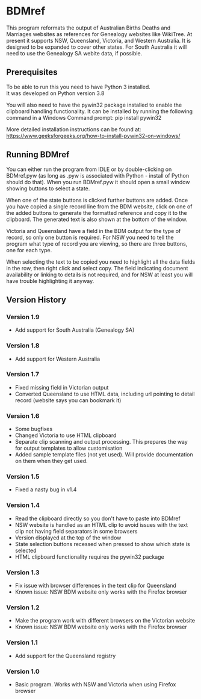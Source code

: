 # BDMref

This program reformats the output of Australian Births Deaths and Marriages websites as references for Genealogy websites like WikiTree.
At present it supports NSW, Queensland, Victoria, and Western Australia. It is designed to be expanded to cover other states.
For South Australia it will need to use the Genealogy SA webite data, if possible.

## Prerequisites

To be able to run this you need to have Python 3 installed.  
It was developed on Python version 3.8

You will also need to have the pywin32 package installed to enable the clipboard handling functionality.
It can be installed by running the following command in a Windows Command prompt:
	pip install pywin32
	
More detailed installation instructions can be found at:  
https://www.geeksforgeeks.org/how-to-install-pywin32-on-windows/

## Running BDMref

You can either run the program from IDLE or by double-clicking on BDMref.pyw (as long as .pyw is associated with Python - install of Python should do that).
When you run BDMref.pyw it should open a small window showing buttons to select a state.

When one of the state buttons is clicked further buttons are added.
Once you have copied a single record line from the BDM website,
click on one of the added buttons to generate the formatted reference and copy it to the clipboard.
The generated text is also shown at the bottom of the window.

Victoria and Queensland have a field in the BDM output for the type of record, so only one button is required.
For NSW you need to tell the program what type of record you are viewing, so there are three buttons, one for each type.

When selecting the text to be copied you need to highlight all the data fields in the row, then right click and select copy.
The field indicating document availability or linking to details is not required, and for NSW at least you will have trouble highlighting it anyway.

## Version History

### Version 1.9
* Add support for South Australia (Genealogy SA)

### Version 1.8
* Add support for Western Australia

### Version 1.7
* Fixed missing field in Victorian output
* Converted Queensland to use HTML data, including url pointing to detail record (website says you can bookmark it)

### Version 1.6
* Some bugfixes
* Changed Victoria to use HTML clipboard
* Separate clip scanning and output processing. This prepares the way for output templates to allow customisation
* Added sample template files (not yet used). Will provide documentation on them when they get used.

### Version 1.5
* Fixed a nasty bug in v1.4

### Version 1.4
* Read the clipboard directly so you don't have to paste into BDMref
* NSW website is handled as an HTML clip to avoid issues with the text clip not having field separators in some browsers
* Version displayed at the top of the window
* State selection buttons recessed when pressed to show which state is selected
* HTML clipboard functionality requires the pywin32 package

### Version 1.3
* Fix issue with browser differences in the text clip for Queensland
* Known issue: NSW BDM website only works with the Firefox browser

### Version 1.2
* Make the program work with different browsers on the Victorian website
* Known issue: NSW BDM website only works with the Firefox browser

### Version 1.1
* Add support for the Queensland registry

### Version 1.0
* Basic program. Works with NSW and Victoria when using Firefox browser